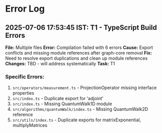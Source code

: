 # Error Log

## 2025-07-06 17:53:45 IST: T1 - TypeScript Build Errors
**File:** Multiple files
**Error:** Compilation failed with 6 errors
**Cause:** Export conflicts and missing module references after graph-core removal
**Fix:** Need to resolve export duplications and clean up module references
**Changes:** TBD - will address systematically
**Task:** T1

### Specific Errors:
1. `src/operators/measurement.ts` - ProjectionOperator missing interface properties
2. `src/index.ts` - Duplicate export for 'adjoint' 
3. `src/index.ts` - Missing QuantumWalk1D module
4. `src/algorithms/quantumWalk/index.ts` - Missing QuantumWalk2D reference
5. `src/utils/index.ts` - Duplicate exports for matrixExponential, multiplyMatrices
